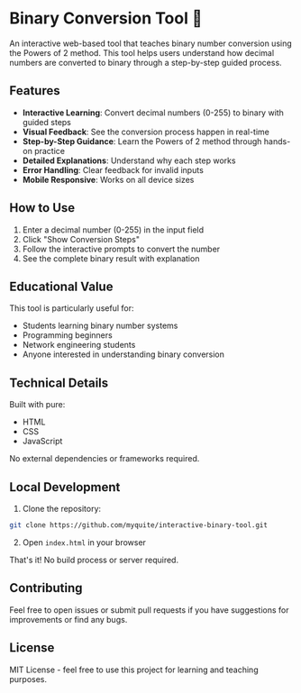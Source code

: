 # Binary Conversion Tool 🔢

An interactive web-based tool that teaches binary number conversion using the Powers of 2 method. This tool helps users understand how decimal numbers are converted to binary through a step-by-step guided process.

## Features

- **Interactive Learning**: Convert decimal numbers (0-255) to binary with guided steps
- **Visual Feedback**: See the conversion process happen in real-time
- **Step-by-Step Guidance**: Learn the Powers of 2 method through hands-on practice
- **Detailed Explanations**: Understand why each step works
- **Error Handling**: Clear feedback for invalid inputs
- **Mobile Responsive**: Works on all device sizes

## How to Use

1. Enter a decimal number (0-255) in the input field
2. Click "Show Conversion Steps"
3. Follow the interactive prompts to convert the number
4. See the complete binary result with explanation

## Educational Value

This tool is particularly useful for:
- Students learning binary number systems
- Programming beginners
- Network engineering students
- Anyone interested in understanding binary conversion

## Technical Details

Built with pure:
- HTML
- CSS
- JavaScript

No external dependencies or frameworks required.

## Local Development

1. Clone the repository:
```bash
git clone https://github.com/myquite/interactive-binary-tool.git
```

2. Open `index.html` in your browser

That's it! No build process or server required.

## Contributing

Feel free to open issues or submit pull requests if you have suggestions for improvements or find any bugs.

## License

MIT License - feel free to use this project for learning and teaching purposes. 
